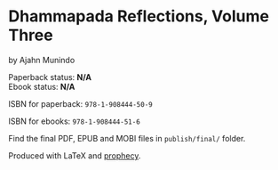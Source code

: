 
# Dhammapada Reflections, Volume Three

by Ajahn Munindo

Paperback status: **N/A**  
Ebook status: **N/A**

ISBN for paperback: `978-1-908444-50-9`

ISBN for ebooks: `978-1-908444-51-6`

Find the final PDF, EPUB and MOBI files in `publish/final/` folder.

Produced with LaTeX and [prophecy](https://github.com/profound-labs/prophecy).

